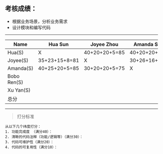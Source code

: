 ## 考核成绩：
* 根据业务场景，分析业务需求
* 设计模块和编写代码
----------------------------------------------------------------
|Name       |Hua Sun |Joyee Zhou |Amanda Shao |Bobo Ren |Xu Yan |
|-----------|--------|-----------|------------|---------|-------|
|Hua(S)     |X       | 40+20+20+5=85 |  40+20+20+5=85   | 40+25+20+5=90        | 40+25+20+10=100     |
|Joyee(S)   |35+23+15+8=81|X |30+26+16+8=80|35+28+18+9=90|40+30+18+9=97|  
|Amanda(S)  |40+25+20+5=85        |30+20+20+5=75            |X           |30+25+15+5=75          | 40+30+20+10=100        |
|Bobo Ren(S)|        |           |           |X        |       |
|Xu Yan(S)  |        |           |          |         |X      |
|总分        |        |           |            |         |       |
----------------------------------------------------------------

> 打分标准

    从以下几个纬度打分：
    1. 功能完成度 （满分40）：
    2. 清晰的代码注释（功能/逻辑等）（满分30）：
    3. 代码可维护性（满分20）：
    4. 代码的可复用性（满分10）：
